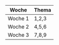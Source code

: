 | Woche   | Thema | 
|---------|-------|
| Woche 1 | 1,2,3 |
| Woche 2 | 4,5,6 | 
| Woche 3 | 7,8,9 |

